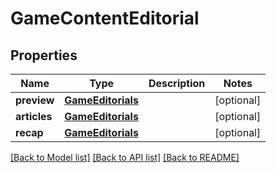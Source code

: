 # GameContentEditorial

## Properties
Name | Type | Description | Notes
------------ | ------------- | ------------- | -------------
**preview** | [**GameEditorials**](GameEditorials.md) |  | [optional] 
**articles** | [**GameEditorials**](GameEditorials.md) |  | [optional] 
**recap** | [**GameEditorials**](GameEditorials.md) |  | [optional] 

[[Back to Model list]](../README.md#documentation-for-models) [[Back to API list]](../README.md#documentation-for-api-endpoints) [[Back to README]](../README.md)


